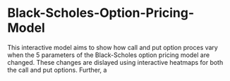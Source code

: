 ﻿# Black-Scholes-Option-Pricing-Model
 
This interactive model aims to show how call and put option proces vary when the 5 parameters of the Black-Scholes option pricing model are changed. These changes are dislayed using interactive heatmaps for both the call and put options. Further, a
